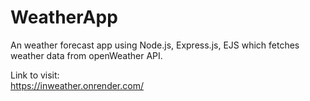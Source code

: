 # WeatherApp
An weather forecast app using Node.js, Express.js, EJS which fetches weather data from openWeather API.

Link to visit:\
https://inweather.onrender.com/
